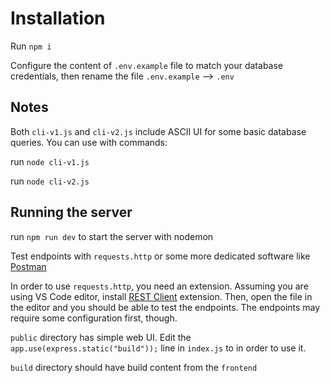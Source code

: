 # Installation

Run `npm i`

Configure the content of `.env.example` file to match your database credentials, then rename the file `.env.example` --> `.env`

## Notes

Both `cli-v1.js` and `cli-v2.js` include ASCII UI for some basic database queries. You can use with commands:

run `node cli-v1.js`

run `node cli-v2.js`

## Running the server

run `npm run dev` to start the server with nodemon

Test endpoints with `requests.http` or some more dedicated software like [Postman](https://www.postman.com/)

In order to use `requests.http`, you need an extension. Assuming you are using VS Code editor, install [REST Client](https://marketplace.visualstudio.com/items?itemName=humao.rest-client) extension. Then, open the file in the editor and you should be able to test the endpoints. The endpoints may require some configuration first, though.

`public` directory has simple web UI. Edit the `app.use(express.static("build"));` line in `index.js` to in order to use it.

`build` directory should have build content from the `frontend`
